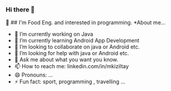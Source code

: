 ### Hi there 👋
:school: ## I'm Food Eng. and interested in programming.
*About me...
- 🔭 I’m currently working on Java
- 🌱 I’m currently learning Android App Development
- 👯 I’m looking to collaborate on java or Android etc.
- 🤔 I’m looking for help with java or Android etc.
- 💬 Ask me about what you want you know.
- 📫 How to reach me: linkedin.com/in/mkiziltay
- 😄 Pronouns: ...
- ⚡ Fun fact: sport, programming , travelling ...
